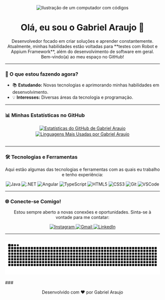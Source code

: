 <div align="center">
  <img src="https://raw.githubusercontent.com/MicaelliMedeiros/micaellimedeiros/master/image/computer-illustration.png" width="200" alt="Ilustração de um computador com códigos" />
</div>

<h1 align="center">Olá, eu sou o Gabriel Araujo 👋</h1>

<p align="center">
  Desenvolvedor focado em criar soluções e aprender constantemente. 
  Atualmente, minhas habilidades estão voltadas para **testes com Robot e Appium Framework**, além do desenvolvimento de software em geral.
  Bem-vindo(a) ao meu espaço no GitHub!
</p>

---

### 🚀 O que estou fazendo agora?

- 📚 **Estudando:** Novas tecnologias e aprimorando minhas habilidades em desenvolvimento.
- 💡 **Interesses:** Diversas áreas da tecnologia e programação.

---

### 📊 Minhas Estatísticas no GitHub

<div align="center">
  <a href="https://github.com/ojuaragabriel">
    <img align="center" width="48%" src="https://github-readme-stats.vercel.app/api?username=ojuaragabriel&show_icons=true&theme=dark&include_all_commits=true&count_private=true" alt="Estatísticas do GitHub de Gabriel Araujo" />
    <img align="center" width="48%" src="https://github-readme-stats.vercel.app/api/top-langs/?username=ojuaragabriel&theme=dark&layout=compact&hide_progress=true" alt="Linguagens Mais Usadas por Gabriel Araujo" />
  </a>
</div>

<br/>

---

### 🛠️ Tecnologias e Ferramentas

<p align="center">
  Aqui estão algumas das tecnologias e ferramentas com as quais eu trabalho e tenho experiência:
</p>

<p align="center">
  <img src="https://img.shields.io/badge/Java-007396?style=for-the-badge&logo=java&logoColor=white" alt="Java" />
  <img src="https://img.shields.io/badge/.NET-512BD4?style=for-the-badge&logo=dotnet&logoColor=white" alt=".NET" />
  <img src="https://img.shields.io/badge/Angular-DD0031?style=for-the-badge&logo=angular&logoColor=white" alt="Angular" />
  <img src="https://img.shields.io/badge/TypeScript-3178C6?style=for-the-badge&logo=typescript&logoColor=white" alt="TypeScript" />
  <img src="https://img.shields.io/badge/HTML5-E34F26?style=for-the-badge&logo=html5&logoColor=white" alt="HTML5" />
  <img src="https://img.shields.io/badge/CSS3-1572B6?style=for-the-badge&logo=css3&logoColor=white" alt="CSS3" />
  <img src="https://img.shields.io/badge/Git-F05032?style=for-the-badge&logo=git&logoColor=white" alt="Git" />
  <img src="https://img.shields.io/badge/VSCode-007ACC?style=for-the-badge&logo=visualstudiocode&logoColor=white" alt="VSCode" />
</p>

---

### 🌐 Conecte-se Comigo!

<p align="center">
  Estou sempre aberto a novas conexões e oportunidades. Sinta-se à vontade para me contatar:
</p>

<div align="center">
  <a href="https://instagram.com/ojuaragabriel" target="_blank">
    <img src="https://img.shields.io/badge/-Instagram-%23E4405F?style=for-the-badge&logo=instagram&logoColor=white" target="_blank" alt="Instagram"/>
  </a>
  <a href="mailto:gabrielcac7@gmail.com">
    <img src="https://img.shields.io/badge/-Gmail-%23D14836?style=for-the-badge&logo=gmail&logoColor=white" target="_blank" alt="Gmail"/>
  </a>
  <a href="https://www.linkedin.com/in/gabriel-cerqueira-araujo-de-carvalho-042b3b138/" target="_blank">
    <img src="https://img.shields.io/badge/-LinkedIn-%230077B5?style=for-the-badge&logo=linkedin&logoColor=white" target="_blank" alt="LinkedIn"/>
  </a>
</div>

---

###
<p align="center">
<img src="https://raw.githubusercontent.com/ojuaragabriel/ojuaragabriel/output/snake.svg" alt="Snake animation" />
</p>
###

<p align="center">
  Desenvolvido com ❤️ por Gabriel Araujo
</p>
